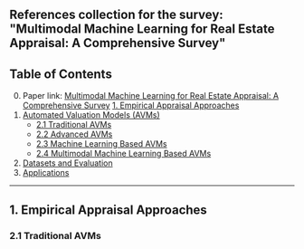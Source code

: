 References collection for the survey: "Multimodal Machine Learning for Real Estate Appraisal: A Comprehensive Survey"
---
## **Table of Contents**
0. Paper link: [Multimodal Machine Learning for Real Estate Appraisal: A Comprehensive Survey](https://link.springer.com/chapter/10.1007/978-981-96-8183-9_26)
[1. Empirical Appraisal Approaches](#1-empirical-appraisal-approaches)
2. [Automated Valuation Models (AVMs)](#2-automated-valuation-models-avms)  
   - [2.1 Traditional AVMs](#21-traditional-avms)  
   - [2.2 Advanced AVMs](#22-advanced-avms)  
   - [2.3 Machine Learning Based AVMs](#23-machine-learning-based-avms)  
   - [2.4 Multimodal Machine Learning Based AVMs](#24-multimodal-machine-learning-based-avms)  
3. [Datasets and Evaluation](#3-datasets-and-evaluation)  
4. [Applications](#4-applications)
---
## 1. Empirical Appraisal Approaches
### 2.1 Traditional AVMs


